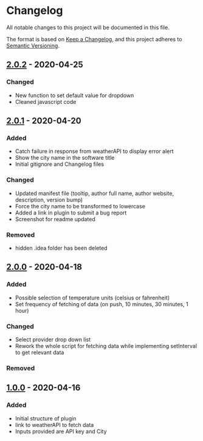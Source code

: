 # Changelog
All notable changes to this project will be documented in this file.

The format is based on [Keep a Changelog](https://keepachangelog.com/en/1.0.0/),
and this project adheres to [Semantic Versioning](https://semver.org/spec/v2.0.0.html).

## [2.0.2] - 2020-04-25

### Changed
- New function to set default value for dropdown
- Cleaned javascript code

## [2.0.1] - 2020-04-20

### Added
- Catch failure in response from weatherAPI to display error alert
- Show the city name in the software title
- Initial gitignore and Changelog files

### Changed
- Updated manifest file (tooltip, author full name, author website, description, version bump)
- Force the city name to be transformed to lowercase
- Added a link in plugin to submit a bug report
- Screenshot for readme updated

### Removed
- hidden .idea folder has been deleted

## [2.0.0] - 2020-04-18

### Added
- Possible selection of temperature units (celsius or fahrenheit)
- Set frequency of fetching of data (on push, 10 minutes, 30 minutes, 1 hour)

### Changed
- Select provider drop down list
- Rework the whole script for fetching data while implementing setInterval to get relevant data 

### Removed

## [1.0.0] - 2020-04-16
### Added
- Initial structure of plugin
- link to weatherAPI to fetch data
- Inputs provided are API key and City

[1.0.0]: https://github.com/JaouherK/streamDeck-weatherPlugin/releases/tag/v0.5
[2.0.0]: https://github.com/JaouherK/streamDeck-weatherPlugin/releases/tag/v1.0
[2.0.1]: https://github.com/JaouherK/streamDeck-weatherPlugin/releases/tag/v2.0.1
[2.0.2]: https://github.com/JaouherK/streamDeck-weatherPlugin/releases/tag/v2.0.2
